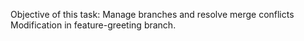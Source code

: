 Objective of this task: Manage branches and resolve merge conflicts
Modification in feature-greeting branch.

